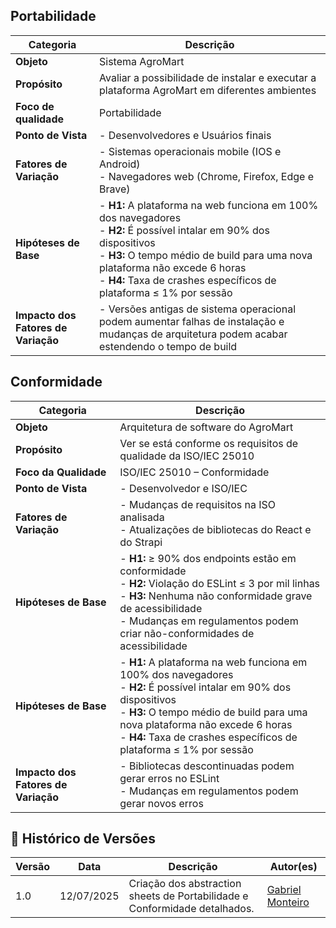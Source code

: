 ## Portabilidade  

| **Categoria** | **Descrição** |
|---------------|---------------|
| **Objeto** | Sistema AgroMart |
| **Propósito** | Avaliar a possibilidade de instalar e executar a plataforma AgroMart em diferentes ambientes|
| **Foco de qualidade** | Portabilidade |
| **Ponto de Vista** | -  Desenvolvedores e  Usuários finais |
| **Fatores de Variação** | -  Sistemas operacionais mobile (IOS e Android) <br> - Navegadores web (Chrome, Firefox, Edge e Brave) <br> |
| **Hipóteses de Base** | - **H1:** A plataforma na web funciona em 100% dos navegadores <br> - **H2:** É possível intalar em 90% dos dispositivos<br> - **H3:** O tempo médio de build para uma nova plataforma não excede 6 horas <br> - **H4:** Taxa de crashes específicos de plataforma ≤ 1% por sessão |
| **Impacto dos Fatores de Variação** | -  Versões antigas de sistema operacional podem aumentar falhas de instalação e mudanças de arquitetura podem acabar estendendo o tempo de build |

## Conformidade  

| **Categoria** | **Descrição** |
|---------------|---------------|
| **Objeto** | Arquitetura de software do AgroMart|
| **Propósito** | Ver se está conforme os requisitos de qualidade da ISO/IEC 25010 |
| **Foco da Qualidade** | ISO/IEC 25010 – Conformidade|
| **Ponto de Vista** | -  Desenvolvedor e ISO/IEC |
| **Fatores de Variação** | -  Mudanças de requisitos na ISO analisada <br> -  Atualizações de bibliotecas do React e do Strapi|
| **Hipóteses de Base** | - **H1:** ≥ 90% dos endpoints estão em conformidade <br> - **H2:** Violação do ESLint ≤ 3 por mil linhas <br> - **H3:** Nenhuma não conformidade grave de acessibilidade <br> -  Mudanças em regulamentos podem criar não-conformidades de acessibilidade |
 **Hipóteses de Base** | - **H1:** A plataforma na web funciona em 100% dos navegadores <br> - **H2:** É possível intalar em 90% dos dispositivos<br> - **H3:** O tempo médio de build para uma nova plataforma não excede 6 horas <br> - **H4:** Taxa de crashes específicos de plataforma ≤ 1% por sessão |
| **Impacto dos Fatores de Variação** | - Bibliotecas descontinuadas podem gerar erros no ESLint <br> - Mudanças em regulamentos podem gerar novos erros |

## 📝 Histórico de Versões  

| Versão | Data | Descrição | Autor(es) |
|--------|------|-----------|-----------|
| 1.0 | 12/07/2025 | Criação dos abstraction sheets de Portabilidade e Conformidade detalhados. | [Gabriel Monteiro](https://github.com/GabrielSMonteiro) |